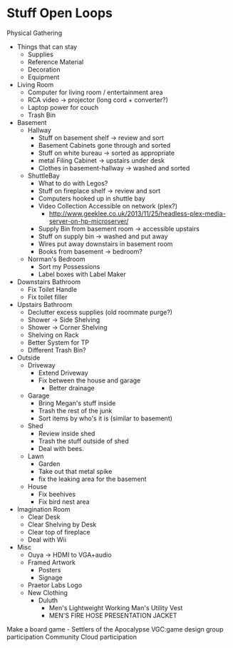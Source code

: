 # Stuff Open Loops

Physical Gathering

- Things that can stay
  - Supplies
  - Reference Material
  - Decoration
  - Equipment
- Living Room
  - Computer for living room / entertainment area
  - RCA video -> projector (long cord + converter?)
  - Laptop power for couch
  - Trash Bin
- Basement
  - Hallway
    - Stuff on basement shelf -> review and sort
    - Basement Cabinets gone through and sorted
    - Stuff on white bureau -> sorted as appropriate
    - metal Filing Cabinet -> upstairs under desk
    - Clothes in basement-hallway -> washed and sorted
  - ShuttleBay
    - What to do with Legos?
    - Stuff on fireplace shelf -> review and sort
    - Computers hooked up in shuttle bay
    - Video Collection Accessible on network (plex?)
      - http://www.geeklee.co.uk/2013/11/25/headless-plex-media-server-on-hp-microserver/
    - Supply Bin from basement room -> accessible upstairs
    - Stuff on supply bin -> washed and put away
    - Wires put away downstairs in basement room
    - Books from basement -> bedroom?
  - Norman's Bedroom
    - Sort my Possessions
    - Label boxes with Label Maker
- Downstairs Bathroom
  - Fix Toilet Handle
  - Fix toilet filler
- Upstairs Bathroom
  - Declutter excess supplies (old roommate purge?)
  - Shower -> Side Shelving
  - Shower -> Corner Shelving
  - Shelving on Rack
  - Better System for TP
  - Different Trash Bin?
- Outside
  - Driveway
    - Extend Driveway
    - Fix between the house and garage
      - Better drainage
  - Garage
    - Bring Megan's stuff inside
    - Trash the rest of the junk
    - Sort items by who's it is (similar to basement)
  - Shed
    - Review inside shed
    - Trash the stuff outside of shed
    - Deal with bees.
  - Lawn
    - Garden
    - Take out that metal spike
    - fix the leaking area for the basement
  - House
    - Fix beehives
    - Fix bird nest area
- Imagination Room
  - Clear Desk
  - Clear Shelving by Desk
  - Clear top of fireplace
  - Deal with Wii
- Misc
  - Ouya -> HDMI to VGA+audio
  - Framed Artwork
    - Posters
    - Signage
  - Praetor Labs Logo
  - New Clothing
    - Duluth
      - Men's Lightweight Working Man's Utility Vest
      - MEN'S FIRE HOSE PRESENTATION JACKET

Make a board game - Settlers of the Apocalypse
VGC:game design group participation
Community Cloud participation
